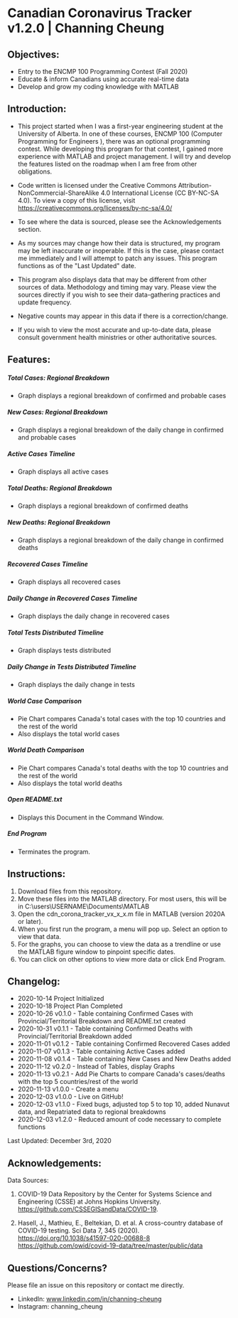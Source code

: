 # Canadian Coronavirus Tracker v1.2.0 | Channing Cheung

## Objectives:
- Entry to the ENCMP 100 Programming Contest (Fall 2020)
- Educate & inform Canadians using accurate real-time data
- Develop and grow my coding knowledge with MATLAB

## Introduction:
- This project started when I was a first-year engineering student at the University of Alberta. In one of these courses, ENCMP 100 (Computer Programming for Engineers
), there was an optional programming contest. While developing this program for that contest, I gained more experience with MATLAB and project management. I will try and develop the features listed on the roadmap when I am free from other obligations.
- Code written is licensed under the Creative Commons Attribution-NonCommercial-ShareAlike 4.0 International License (CC BY-NC-SA 4.0). To view a copy of this license, visit https://creativecommons.org/licenses/by-nc-sa/4.0/

- To see where the data is sourced, please see the Acknowledgements section. 
- As my sources may change how their data is structured, my program may be left inaccurate or inoperable. If this is the case, please contact me immediately and I will attempt to patch any issues. This program functions as of the "Last Updated" date.
- This program also displays data that may be different from other sources of data. Methodology and timing may vary. Please view the sources directly if you wish to see their data-gathering practices and update frequency.
- Negative counts may appear in this data if there is a correction/change.
- If you wish to view the most accurate and up-to-date data, please consult government health ministries or other authoritative sources.

## Features:    

##### Total Cases: Regional Breakdown
- Graph displays a regional breakdown of confirmed and probable cases
##### New Cases: Regional Breakdown
- Graph displays a regional breakdown of the daily change in confirmed and probable cases 
##### Active Cases Timeline
- Graph displays all active cases 
##### Total Deaths: Regional Breakdown
- Graph displays a regional breakdown of confirmed deaths 
##### New Deaths: Regional Breakdown
- Graph displays a regional breakdown of the daily change in confirmed deaths
##### Recovered Cases Timeline
- Graph displays all recovered cases
##### Daily Change in Recovered Cases Timeline
- Graph displays the daily change in recovered cases
##### Total Tests Distributed Timeline
- Graph displays tests distributed
##### Daily Change in Tests Distributed Timeline
- Graph displays the daily change in tests
##### World Case Comparison
- Pie Chart compares Canada's total cases with the top 10 countries and the rest of the world
- Also displays the total world cases
##### World Death Comparison
- Pie Chart compares Canada's total deaths with the top 10 countries and the rest of the world
- Also displays the total world deaths
##### Open README.txt
- Displays this Document in the Command Window.
##### End Program 
- Terminates the program.
    
## Instructions:
1) Download files from this repository.
2) Move these files into the MATLAB directory. For most users, this will be in C:\users\USERNAME\Documents\MATLAB  
3) Open the cdn_corona_tracker_vx_x_x.m file in MATLAB (version 2020A or later).
4) When you first run the program, a menu will pop up. Select an option to view that data.
5) For the graphs, you can choose to view the data as a trendline or use the MATLAB figure window to pinpoint specific dates.
6) You can click on other options to view more data or click End Program.

## Changelog:
- 2020-10-14 Project Initialized
- 2020-10-18 Project Plan Completed
- 2020-10-26 v0.1.0 - Table containing Confirmed Cases with Provincial/Territorial Breakdown and README.txt created
- 2020-10-31 v0.1.1 - Table containing Confirmed Deaths with Provincial/Territorial Breakdown added
- 2020-11-01 v0.1.2 - Table containing Confirmed Recovered Cases added
- 2020-11-07 v0.1.3 - Table containing Active Cases added
- 2020-11-08 v0.1.4 - Table containing New Cases and New Deaths added
- 2020-11-12 v0.2.0 - Instead of Tables, display Graphs
- 2020-11-13 v0.2.1 - Add Pie Charts to compare Canada's cases/deaths with the top 5 countries/rest of the world
- 2020-11-13 v1.0.0 - Create a menu 
- 2020-12-03 v1.0.0 - Live on GitHub!
- 2020-12-03 v1.1.0 - Fixed bugs, adjusted top 5 to top 10, added Nunavut data, and Repatriated data to regional breakdowns
- 2020-12-03 v1.2.0 - Reduced amount of code necessary to complete functions

Last Updated: December 3rd, 2020

## Acknowledgements:
Data Sources:
1) COVID-19 Data Repository by the Center for Systems
Science and Engineering (CSSE) at Johns Hopkins University. 
https://github.com/CSSEGISandData/COVID-19.

2) Hasell, J., Mathieu, E., Beltekian, D. et al. A cross-country database of COVID-19 testing. Sci Data 7, 345 (2020). https://doi.org/10.1038/s41597-020-00688-8
https://github.com/owid/covid-19-data/tree/master/public/data

## Questions/Concerns?
Please file an issue on this repository or contact me directly. 

- LinkedIn: www.linkedin.com/in/channing-cheung
- Instagram: channing_cheung

